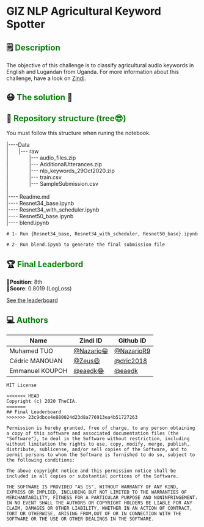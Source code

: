 # GIZ NLP Agricultural Keyword Spotter
    
## 🗒<span style='color:green'> Description </span>

The objective of this challenge is to classify agricultural audio keywords in English and Lugandan from Uganda.
For more information about this challenge, have a look on [Zindi](https://zindi.africa/competitions/giz-nlp-agricultural-keyword-spotter).

##  😷<span style='color:green'> The solution </span> 🧠



## 🌴<span style='color:green'> Repository structure (tree😎)</span>
You must follow this structure when runing the notebook.

|----Data  
|&nbsp;&nbsp;&nbsp;&nbsp;&nbsp;&nbsp;      |--- raw  
|&nbsp;&nbsp;&nbsp;&nbsp;&nbsp;&nbsp;      &nbsp;&nbsp;&nbsp;&nbsp;&nbsp;&nbsp;      |--- audio_files.zip  
|&nbsp;&nbsp;&nbsp;&nbsp;&nbsp;&nbsp;      &nbsp;&nbsp;&nbsp;&nbsp;&nbsp;&nbsp;      |--- AdditionalUtterances.zip  
|&nbsp;&nbsp;&nbsp;&nbsp;&nbsp;&nbsp;      &nbsp;&nbsp;&nbsp;&nbsp;&nbsp;&nbsp;      |--- nlp_keywords_29Oct2020.zip  
|&nbsp;&nbsp;&nbsp;&nbsp;&nbsp;&nbsp;      &nbsp;&nbsp;&nbsp;&nbsp;&nbsp;&nbsp;      |--- train.csv  
|&nbsp;&nbsp;&nbsp;&nbsp;&nbsp;&nbsp;      &nbsp;&nbsp;&nbsp;&nbsp;&nbsp;&nbsp;      |--- SampleSubmission.csv  
|\
|---- Readme.md  
|---- Resnet34_base.ipynb\
|---- Resnet34_with_scheduler.ipynb\
|---- Resnet50_base.ipynb\
|---- blend.ipynb 

 ```
 # 1- Run {Resnet34_base, Resnet34_with_scheduler, Resnet50_base}.ipynb
 
 # 2- Run blend.ipynb to generate the final submission file
 
```

## 🏆<span style='color:green'> Final Leaderbord </span>

🏅**Position**: 8th  
🏅**Score**: 0.8019 (LogLoss) 

[See the leaderboard](https://zindi.africa/competitions/giz-nlp-agricultural-keyword-spotter/leaderboard)

## 💻<span style='color:green'> Authors </span>

<div align='center'>

| Name           |                     Zindi ID                     |                  Github ID               |
|----------------|--------------------------------------------------|------------------------------------------|
|Muhamed TUO     |[@Nazario😁](https://zindi.africa/users/Muhamed_Tuo)  |[@NazarioR9](https://github.com/NazarioR9)|
| Cédric MANOUAN |[@Zeus😆](https://zindi.africa/users/I_am_Zeus_AI)        |[@dric2018](https://github.com/dric2018)  |
|Emmanuel KOUPOH |[@eaedk😂](https://zindi.africa/users/eaedk)      |[@eaedk](https://github.com/eaedk)        |

</div>

```
MIT License

<<<<<<< HEAD
Copyright (c) 2020 TheCIA.
=======
## Final Leaderboard
>>>>>>> 23c9dbce4e880024d23d8a776913ea4b51727263

Permission is hereby granted, free of charge, to any person obtaining a copy of this software and associated documentation files (the "Software"), to deal in the Software without restriction, including without limitation the rights to use, copy, modify, merge, publish, distribute, sublicense, and/or sell copies of the Software, and to permit persons to whom the Software is furnished to do so, subject to the following conditions:

The above copyright notice and this permission notice shall be included in all copies or substantial portions of the Software.

THE SOFTWARE IS PROVIDED "AS IS", WITHOUT WARRANTY OF ANY KIND, EXPRESS OR IMPLIED, INCLUDING BUT NOT LIMITED TO THE WARRANTIES OF MERCHANTABILITY, FITNESS FOR A PARTICULAR PURPOSE AND NONINFRINGEMENT. IN NO EVENT SHALL THE AUTHORS OR COPYRIGHT HOLDERS BE LIABLE FOR ANY CLAIM, DAMAGES OR OTHER LIABILITY, WHETHER IN AN ACTION OF CONTRACT, TORT OR OTHERWISE, ARISING FROM,OUT OF OR IN CONNECTION WITH THE SOFTWARE OR THE USE OR OTHER DEALINGS IN THE SOFTWARE.
```
